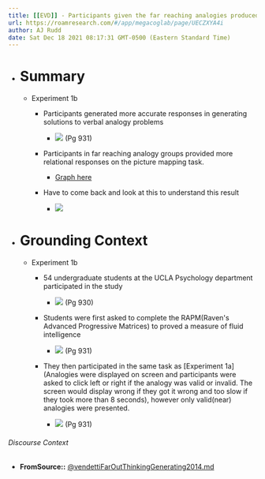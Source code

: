 ```yaml
---
title: [[EVD]] - Participants given the far reaching analogies produced more of x result than those in the near analogy group, and it was found to be tied to generation task? - [[@vendettiFarOutThinkingGenerating2014]]
url: https://roamresearch.com/#/app/megacoglab/page/UECZXYA4i
author: AJ Rudd
date: Sat Dec 18 2021 08:17:31 GMT-0500 (Eastern Standard Time)
---
```


- # Summary

    - Experiment 1b

        - Participants generated more accurate responses in generating solutions to verbal analogy problems

            - ![](https://firebasestorage.googleapis.com/v0/b/firescript-577a2.appspot.com/o/imgs%2Fapp%2Fmegacoglab%2F1K9GIG8cmt.png?alt=media&token=e64f036c-fc5b-4110-bc5a-697d83b67d0f) (Pg 931)

        - Participants in far reaching analogy groups provided more relational responses on the picture mapping task.

            - [Graph here](![](https://firebasestorage.googleapis.com/v0/b/firescript-577a2.appspot.com/o/imgs%2Fapp%2Fmegacoglab%2Fa2n8AVP-BE.png?alt=media&token=2838302f-1af5-4a11-857b-bc2915d3e9a2) (Pg 931))

        - Have to come back and look at this to understand this result

            - ![](https://firebasestorage.googleapis.com/v0/b/firescript-577a2.appspot.com/o/imgs%2Fapp%2Fmegacoglab%2FseRk_Hvtld.png?alt=media&token=6d84ea8d-940c-4000-9243-feaf416093ce)
- # Grounding Context

    - Experiment 1b

        - 54 undergraduate students at the UCLA Psychology department participated in the study

            - ![](https://firebasestorage.googleapis.com/v0/b/firescript-577a2.appspot.com/o/imgs%2Fapp%2Fmegacoglab%2Fq2mE2hWH8-.png?alt=media&token=8ae0edf1-8fe0-4023-bb08-5faca5ae3957) (Pg 930)

        - Students were first asked to complete the RAPM(Raven's Advanced Progressive Matrices) to proved a measure of fluid intelligence

            - ![](https://firebasestorage.googleapis.com/v0/b/firescript-577a2.appspot.com/o/imgs%2Fapp%2Fmegacoglab%2FbRRc-PXAYW.png?alt=media&token=0e5b43fc-5285-435d-a4cd-e55c232c1823) (Pg 931)

        - They then participated in the same task as [Experiment 1a](Analogies were displayed on screen and participants were asked to click left or right if the analogy was valid or invalid. The screen would display wrong if they got it wrong and too slow if they took more than 8 seconds), however only valid(near) analogies were presented.

            - ![](https://firebasestorage.googleapis.com/v0/b/firescript-577a2.appspot.com/o/imgs%2Fapp%2Fmegacoglab%2F9SJ42WGdDJ.png?alt=media&token=cd11e94a-cc05-4f16-86f1-5a2e0c0a854a) (Pg 931)

###### Discourse Context

- **FromSource::** [@vendettiFarOutThinkingGenerating2014.md](@vendettiFarOutThinkingGenerating2014.md)
